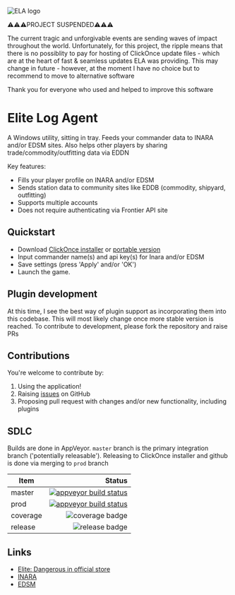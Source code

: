 ![ELA logo](EliteLogAgent/Resources/elite-dangerous-icon.ico)

:warning::warning::warning:PROJECT SUSPENDED:warning::warning::warning:

The current tragic and unforgivable events are sending waves of impact throughout the world. Unfortunately, for this project, the ripple means that there is no possiblity to pay for hosting of ClickOnce update files - which are at the heart of fast & seamless updates ELA was providing. This may change in future - however, at the moment I have no choice but to recommend to move to alternative software

Thank you for everyone who used and helped to improve this software

# Elite Log Agent

A Windows utility, sitting in tray. Feeds your commander data to INARA and/or EDSM sites. Also helps other players by sharing trade/commodity/outfitting data via EDDN

Key features:
* Fills your player profile on INARA and/or EDSM 
* Sends station data to community sites like EDDB (commodity, shipyard, outfitting)
* Supports multiple accounts
* Does not require authenticating via Frontier API site

## Quickstart

* Download [ClickOnce installer][clickonce] or [portable version][release-latest]
* Input commander name(s) and api key(s) for Inara and/or EDSM
* Save settings (press 'Apply' and/or 'OK')
* Launch the game.

## Plugin development

At this time, I see the best way of plugin support as incorporating them into this codebase. This will most likely change once more stable version is reached.
To contribute to development, please fork the repository and raise PRs

## Contributions

You're welcome to contribute by:

1. Using the application!
2. Raising [issues](https://github.com/DarkWanderer/Elite-Log-Agent/issues) on GitHub
3. Proposing pull request with changes and/or new functionality, including plugins

## SDLC

Builds are done in AppVeyor. `master` branch is the primary integration branch ('potentially releasable').
Releasing to ClickOnce installer and github  is done via merging to `prod` branch

| Item          | Status  |
| ------------- | ------------: |
| master   | [![appveyor build status][buildstatus-master]][project] |
| prod     | [![appveyor build status][buildstatus-prod]][project]   |
| coverage | ![coverage badge][codecov-badge]
| release  | ![release badge][release-badge]

## Links

* [Elite: Dangerous in official store](https://www.frontierstore.net/games/elite-dangerous-cat.html)
* [INARA](https://inara.cz)
* [EDSM](https://edsm.net)

[buildstatus-master]: https://ci.appveyor.com/api/projects/status/6n52i9wkthtwtb34/branch/master
[buildstatus-prod]: https://ci.appveyor.com/api/projects/status/6n52i9wkthtwtb34/branch/prod
[project]: https://ci.appveyor.com/project/DarkWanderer/Elite-Log-Agent
[clickonce]: https://elitelogagent.blob.core.windows.net/clickonce/EliteLogAgent.application
[release-latest]: https://github.com/DarkWanderer/Elite-Log-Agent/releases/latest
[releases]: https://github.com/DarkWanderer/Elite-Log-Agent/releases
[codecov-badge]: https://codecov.io/gh/DarkWanderer/Elite-Log-Agent/branch/master/graph/badge.svg
[release-badge]: https://img.shields.io/github/release/DarkWanderer/Elite-Log-Agent.svg
